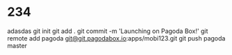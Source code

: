 # 234
adasdas
git init
git add .
git commit -m 'Launching on Pagoda Box!'
git remote add pagoda git@git.pagodabox.io:apps/mobi123.git
git push pagoda master
